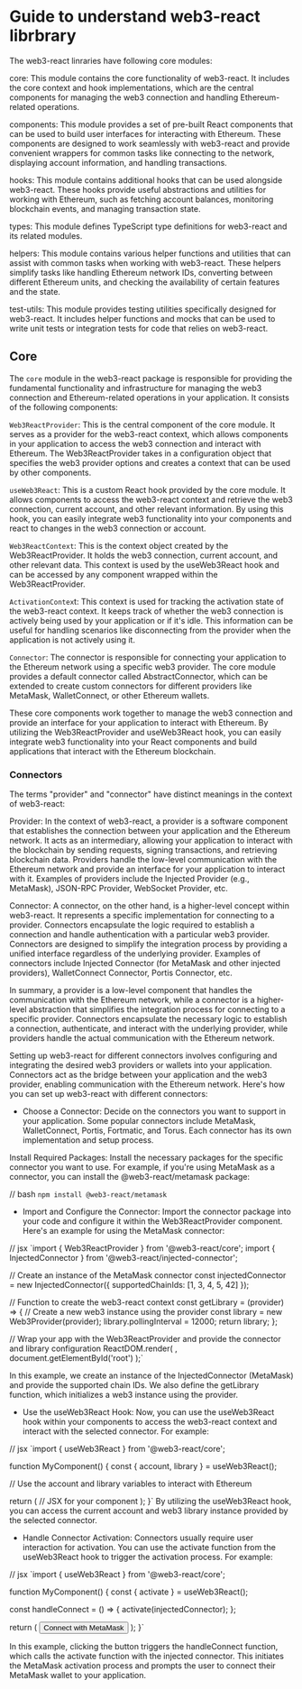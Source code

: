 # Guide to understand web3-react librbrary

The web3-react linraries have following core modules: 

core: This module contains the core functionality of web3-react. It includes the core context and hook implementations, which are the central components for managing the web3 connection and handling Ethereum-related operations.

components: This module provides a set of pre-built React components that can be used to build user interfaces for interacting with Ethereum. These components are designed to work seamlessly with web3-react and provide convenient wrappers for common tasks like connecting to the network, displaying account information, and handling transactions.

hooks: This module contains additional hooks that can be used alongside web3-react. These hooks provide useful abstractions and utilities for working with Ethereum, such as fetching account balances, monitoring blockchain events, and managing transaction state.

types: This module defines TypeScript type definitions for web3-react and its related modules. 

helpers: This module contains various helper functions and utilities that can assist with common tasks when working with web3-react. These helpers simplify tasks like handling Ethereum network IDs, converting between different Ethereum units, and checking the availability of certain features and the state.

test-utils: This module provides testing utilities specifically designed for web3-react. It includes helper functions and mocks that can be used to write unit tests or integration tests for code that relies on web3-react.

## Core 

The `core` module in the web3-react package is responsible for providing the fundamental functionality and infrastructure for managing the web3 connection and Ethereum-related operations in your application. It consists of the following components:

`Web3ReactProvider`: This is the central component of the core module. It serves as a provider for the web3-react context, which allows components in your application to access the web3 connection and interact with Ethereum. The Web3ReactProvider takes in a configuration object that specifies the web3 provider options and creates a context that can be used by other components.

`useWeb3React`: This is a custom React hook provided by the core module. It allows components to access the web3-react context and retrieve the web3 connection, current account, and other relevant information. By using this hook, you can easily integrate web3 functionality into your components and react to changes in the web3 connection or account.

`Web3ReactContext`: This is the context object created by the Web3ReactProvider. It holds the web3 connection, current account, and other relevant data. This context is used by the useWeb3React hook and can be accessed by any component wrapped within the Web3ReactProvider.

`ActivationContex`t: This context is used for tracking the activation state of the web3-react context. It keeps track of whether the web3 connection is actively being used by your application or if it's idle. This information can be useful for handling scenarios like disconnecting from the provider when the application is not actively using it.

`Connector`: The connector is responsible for connecting your application to the Ethereum network using a specific web3 provider. The core module provides a default connector called AbstractConnector, which can be extended to create custom connectors for different providers like MetaMask, WalletConnect, or other Ethereum wallets.

These core components work together to manage the web3 connection and provide an interface for your application to interact with Ethereum. By utilizing the Web3ReactProvider and useWeb3React hook, you can easily integrate web3 functionality into your React components and build applications that interact with the Ethereum blockchain.

### Connectors

The terms "provider" and "connector" have distinct meanings in the context of web3-react:

Provider: In the context of web3-react, a provider is a software component that establishes the connection between your application and the Ethereum network. It acts as an intermediary, allowing your application to interact with the blockchain by sending requests, signing transactions, and retrieving blockchain data. Providers handle the low-level communication with the Ethereum network and provide an interface for your application to interact with it. Examples of providers include the Injected Provider (e.g., MetaMask), JSON-RPC Provider, WebSocket Provider, etc.

Connector: A connector, on the other hand, is a higher-level concept within web3-react. It represents a specific implementation for connecting to a provider. Connectors encapsulate the logic required to establish a connection and handle authentication with a particular web3 provider. Connectors are designed to simplify the integration process by providing a unified interface regardless of the underlying provider. Examples of connectors include Injected Connector (for MetaMask and other injected providers), WalletConnect Connector, Portis Connector, etc.

In summary, a provider is a low-level component that handles the communication with the Ethereum network, while a connector is a higher-level abstraction that simplifies the integration process for connecting to a specific provider. Connectors encapsulate the necessary logic to establish a connection, authenticate, and interact with the underlying provider, while providers handle the actual communication with the Ethereum network.



Setting up web3-react for different connectors involves configuring and integrating the desired web3 providers or wallets into your application. Connectors act as the bridge between your application and the web3 provider, enabling communication with the Ethereum network. Here's how you can set up web3-react with different connectors:

* Choose a Connector: Decide on the connectors you want to support in your application. Some popular connectors include MetaMask, WalletConnect, Portis, Fortmatic, and Torus. Each connector has its own implementation and setup process.

Install Required Packages: Install the necessary packages for the specific connector you want to use. For example, if you're using MetaMask as a connector, you can install the @web3-react/metamask package:

// bash
`npm install @web3-react/metamask`

* Import and Configure the Connector: Import the connector package into your code and configure it within the Web3ReactProvider component. Here's an example for using the MetaMask connector:

// jsx
`import { Web3ReactProvider } from '@web3-react/core';
import { InjectedConnector } from '@web3-react/injected-connector';

// Create an instance of the MetaMask connector
const injectedConnector = new InjectedConnector({ supportedChainIds: [1, 3, 4, 5, 42] });

// Function to create the web3-react context
const getLibrary = (provider) => {
  // Create a new web3 instance using the provider
  const library = new Web3Provider(provider);
  library.pollingInterval = 12000;
  return library;
};

// Wrap your app with the Web3ReactProvider and provide the connector and library configuration
ReactDOM.render(
  <Web3ReactProvider getLibrary={getLibrary}>
    <App />
  </Web3ReactProvider>,
  document.getElementById('root')
);`

In this example, we create an instance of the InjectedConnector (MetaMask) and provide the supported chain IDs. We also define the getLibrary function, which initializes a web3 instance using the provider.

* Use the useWeb3React Hook: Now, you can use the useWeb3React hook within your components to access the web3-react context and interact with the selected connector. For example:

// jsx
`import { useWeb3React } from '@web3-react/core';

function MyComponent() {
  const { account, library } = useWeb3React();

  // Use the account and library variables to interact with Ethereum

  return (
    // JSX for your component
  );
}`
By utilizing the useWeb3React hook, you can access the current account and web3 library instance provided by the selected connector.

* Handle Connector Activation: Connectors usually require user interaction for activation. You can use the activate function from the useWeb3React hook to trigger the activation process. For example:

// jsx
`import { useWeb3React } from '@web3-react/core';

function MyComponent() {
  const { activate } = useWeb3React();

  const handleConnect = () => {
    activate(injectedConnector);
  };

  return (
    <button onClick={handleConnect}>Connect with MetaMask</button>
  );
}`

In this example, clicking the button triggers the handleConnect function, which calls the activate function with the injected connector. This initiates the MetaMask activation process and prompts the user to connect their MetaMask wallet to your application.  
